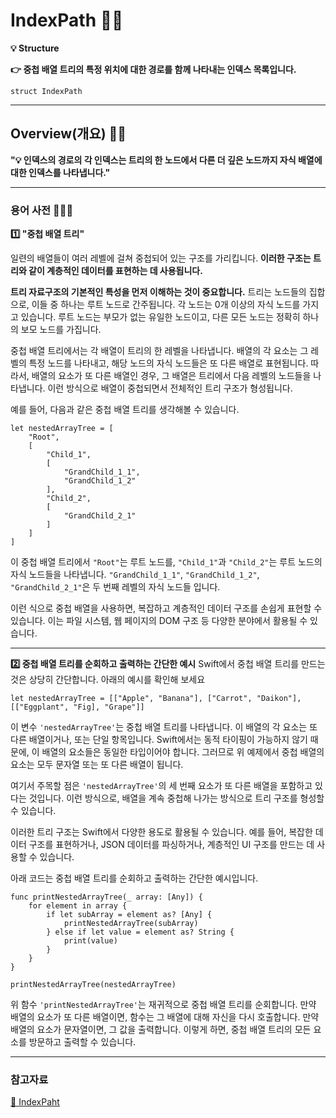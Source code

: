 # IndexPath 👨‍🔬

**💡 Structure**

**👉 중첩 배열 트리의 특정 위치에 대한 경로를 함께 나타내는 인덱스 목록입니다.**

```swift!
struct IndexPath
```

---

## Overview(개요) 👨‍🔬
**"💡 인덱스의 경로의 각 인덱스는 트리의 한 노드에서 다른 더 깊은 노드까지 자식 배열에 대한 인덱스를 나타냅니다."**

---

### 용어 사전 🧑🏻‍💻

**1️⃣ "중첩 배열 트리"**

일련의 배열들이 여러 레벨에 걸쳐 중첩되어 있는 구조를 가리킵니다.
**이러한 구조는 트리와 같이 계층적인 데이터를 표현하는 데 사용됩니다.**

**트리 자료구조의 기본적인 특성을 먼저 이해하는 것이 중요합니다.**
트리는 노드들의 집합으로, 이들 중 하나는 루트 노드로 간주됩니다. 
각 노드는 0개 이상의 자식 노드를 가지고 있습니다.
루트 노드는 부모가 없는 유일한 노드이고, 다른 모든 노드는 정확히 하나의 보모 노드를 가집니다.

중첩 배열 트리에서는 각 배열이 트리의 한 레벨을 나타냅니다.
배열의 각 요소는 그 레벨의 특정 노드를 나타내고, 해당 노드의 자식 노드들은 또 다른 배열로 표현됩니다.
따라서, 배열의 요소가 또 다른 배열인 경우, 그 배열은 트리에서 다음 레벨의 노드들을 나타냅니다.
이런 방식으로 배열이 중첩되면서 전체적인 트리 구조가 형성됩니다.

예를 들어, 다음과 같은 중첩 배열 트리를 생각해볼 수 있습니다.

```swift!
let nestedArrayTree = [
    "Root",
    [
        "Child_1",
        [
            "GrandChild_1_1",
            "GrandChild_1_2"
        ],
        "Child_2",
        [
            "GrandChild_2_1"
        ]
    ]
]
```

이 중첩 배열 트리에서 `"Root"`는 루트 노드를, `"Child_1"`과 `"Child_2"`는 루트 노드의 자식 노드들을 나타냅니다.
`"GrandChild_1_1"`, `"GrandChild_1_2"`, `"GrandChild_2_1"`은 두 번째 레벨의 자식 노드들 입니다.

이런 식으로 중첩 배열을 사용하면, 복잡하고 계층적인 데이터 구조를 손쉽게 표현할 수 있습니다.
이는 파일 시스템, 웹 페이지의 DOM 구조 등 다양한 분야에서 활용될 수 있습니다.

---

**2️⃣ 중첩 배열 트리를 순회하고 출력하는 간단한 예시**
Swift에서 중첩 배열 트리를 만드는 것은 상당히 간단합니다.
아래의 예시를 확인해 보세요

```swift!
let nestedArrayTree = [["Apple", "Banana"], ["Carrot", "Daikon"],[["Eggplant", "Fig], "Grape"]]
```

이 변수 `'nestedArrayTree'`는 중첩 배열 트리를 나타냅니다.
이 배열의 각 요소는 또 다른 배열이거나, 또는 단일 항목입니다.
Swift에서는 동적 타이핑이 가능하지 않기 때문에, 이 배열의 요소들은 동일한 타입이어야 합니다.
그러므로 위 예제에서 중첩 배열의 요소는 모두 문자열 또는 또 다른 배열이 됩니다.

여기서 주목할 점은 `'nestedArrayTree'`의 세 번째 요소가 또 다른 배열을 포함하고 있다는 것입니다.
이런 방식으로, 배열을 계속 중첩해 나가는 방식으로 트리 구조를 형성할 수 있습니다.

이러한 트리 구조는 Swift에서 다양한 용도로 활용될 수 있습니다.
예를 들어, 복잡한 데이터 구조를 표현하거나, JSON 데이터를 파싱하거나, 계층적인 UI 구조를 만드는 데 사용할 수 있습니다.

아래 코드는 중첩 배열 트리를 순회하고 출력하는 간단한 예시입니다.

```swift!
func printNestedArrayTree(_ array: [Any]) {
    for element in array {
        if let subArray = element as? [Any] {
            printNestedArrayTree(subArray)
        } else if let value = element as? String {
            print(value)
        }
    }
}

printNestedArrayTree(nestedArrayTree)
```

위 함수 `'printNestedArrayTree'`는 재귀적으로 중첩 배열 트리를 순회합니다.
만약 배열의 요소가 또 다른 배열이면, 함수는 그 배열에 대해 자신을 다시 호출합니다.
만약 배열의 요소가 문자열이면, 그 값을 출력합니다.
이렇게 하면, 중첩 배열 트리의 모든 요소를 방문하고 출력할 수 있습니다.

---

### 참고자료

[🍎 IndexPaht](https://developer.apple.com/documentation/foundation/indexpath)
